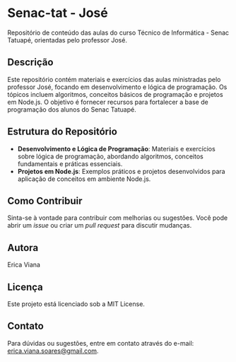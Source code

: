 # Senac-tat - José

Repositório de conteúdo das aulas do curso Técnico de Informática - Senac Tatuapé, orientadas pelo professor José.

## Descrição

Este repositório contém materiais e exercícios das aulas ministradas pelo professor José, focando em desenvolvimento e lógica de programação. Os tópicos incluem algoritmos, conceitos básicos de programação e projetos em Node.js. O objetivo é fornecer recursos para fortalecer a base de programação dos alunos do Senac Tatuapé.

## Estrutura do Repositório

- **Desenvolvimento e Lógica de Programação**: Materiais e exercícios sobre lógica de programação, abordando algoritmos, conceitos fundamentais e práticas essenciais.
- **Projetos em Node.js**: Exemplos práticos e projetos desenvolvidos para aplicação de conceitos em ambiente Node.js.

## Como Contribuir

Sinta-se à vontade para contribuir com melhorias ou sugestões. Você pode abrir um *issue* ou criar um *pull request* para discutir mudanças.

## Autora

Erica Viana

## Licença

Este projeto está licenciado sob a MIT License.

## Contato

Para dúvidas ou sugestões, entre em contato através do e-mail: [erica.viana.soares@gmail.com](mailto:erica.viana.soares@gmail.com).
